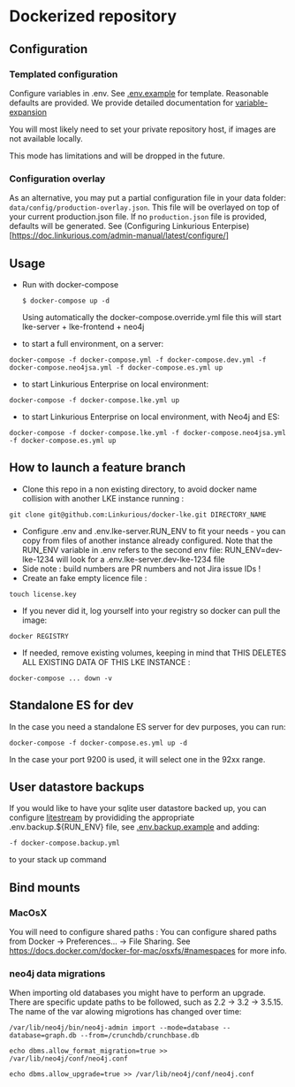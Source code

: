 # Dockerized repository

## Configuration

### Templated configuration

Configure variables in .env. See [.env.example](.env.example) for template.
Reasonable defaults are provided.
We provide detailed documentation for [variable-expansion](https://doc.linkurious.com/admin-manual/latest/configure/#variable-expansion)

You will most likely need to set your private repository host, if images are not available locally.

This mode has limitations and will be dropped in the future.

### Configuration overlay

As an alternative, you may put a partial configuration file in your data folder: `data/config/production-overlay.json`.
This file will be overlayed on top of your current production.json file. If no `production.json` file is provided, defaults will be generated.
See (Configuring Linkurious Enterpise)[https://doc.linkurious.com/admin-manual/latest/configure/]

## Usage
  - Run with docker-compose
    ```
    $ docker-compose up -d
    ```
    Using automatically the docker-compose.override.yml file this will start lke-server + lke-frontend + neo4j

  - to start a full environment, on a server:
  ```
  docker-compose -f docker-compose.yml -f docker-compose.dev.yml -f docker-compose.neo4jsa.yml -f docker-compose.es.yml up
  ```

  - to start Linkurious Enterprise on local environment:
  ```
  docker-compose -f docker-compose.lke.yml up
  ```

  - to start Linkurious Enterprise on local environment, with Neo4j and ES:
  ```
  docker-compose -f docker-compose.lke.yml -f docker-compose.neo4jsa.yml -f docker-compose.es.yml up
  ```

## How to launch a feature branch
  - Clone this repo in a non existing directory, to avoid docker name collision with another LKE instance running :
  ```
  git clone git@github.com:Linkurious/docker-lke.git DIRECTORY_NAME
  ```
  - Configure .env and .env.lke-server.RUN_ENV to fit your needs - you can copy from files of another instance already configured. Note that the RUN_ENV variable in .env refers to the second env file: RUN_ENV=dev-lke-1234 will look for a .env.lke-server.dev-lke-1234 file
  - Side note : build numbers are PR numbers and not Jira issue IDs !
  - Create an fake empty licence file :
  ```
  touch license.key
  ```
  - If you never did it, log yourself into your registry so docker can pull the image:
  ```
  docker REGISTRY
  ```
  - If needed, remove existing volumes, keeping in mind that THIS DELETES ALL EXISTING DATA OF THIS LKE INSTANCE :
  ```
  docker-compose ... down -v
  ```

## Standalone ES for dev
In the case you need a standalone ES server for dev purposes, you can run:
```
docker-compose -f docker-compose.es.yml up -d
```
In the case your port 9200 is used, it will select one in the 92xx range.


## User datastore backups
If you would like to have your sqlite user datastore backed up, you can configure [litestream](https://litestream.io/) by provididing the appropriate .env.backup.${RUN_ENV} file, see [.env.backup.example](.env.backup.example) and adding:
```
-f docker-compose.backup.yml
```
to your stack up command

## Bind mounts

### MacOsX

You will need to configure shared paths :
You can configure shared paths from Docker -> Preferences... -> File Sharing.
See https://docs.docker.com/docker-for-mac/osxfs/#namespaces for more info.

### neo4j data migrations
When importing old databases you might have to perform an upgrade.
There are specific update paths to be followed, such as 2.2 -> 3.2 -> 3.5.15.
The name of the var alowing migrotions has changed over time:

`/var/lib/neo4j/bin/neo4j-admin import --mode=database --database=graph.db --from=/crunchdb/crunchbase.db`

`echo dbms.allow_format_migration=true >> /var/lib/neo4j/conf/neo4j.conf`

`echo dbms.allow_upgrade=true >> /var/lib/neo4j/conf/neo4j.conf`


